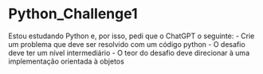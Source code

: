 # Python_Challenge1
Estou estudando Python e, por isso, pedi que o ChatGPT o seguinte: - Crie um problema que deve ser resolvido com um código python - O desafio deve ter um nível intermediário - O teor do desafio deve direcionar à uma implementação orientada à objetos
